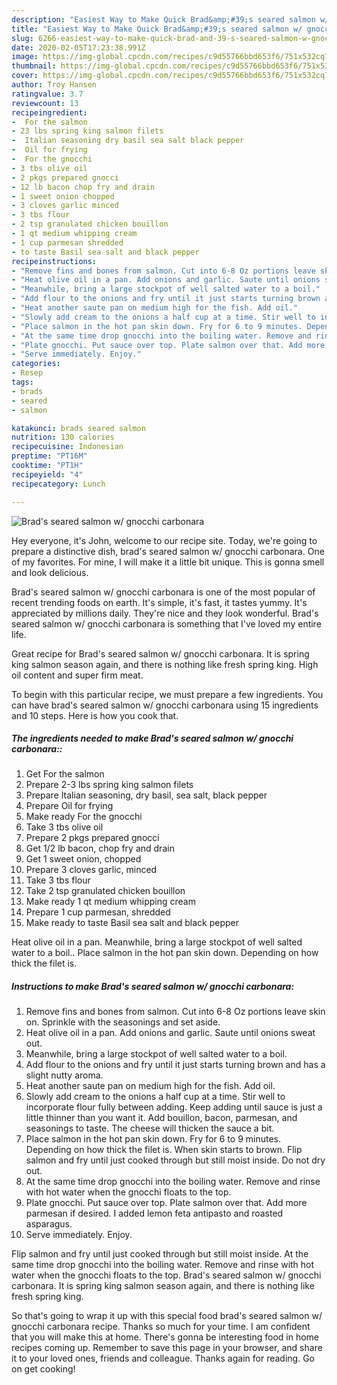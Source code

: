 ```yaml
---
description: "Easiest Way to Make Quick Brad&amp;#39;s seared salmon w/ gnocchi carbonara"
title: "Easiest Way to Make Quick Brad&amp;#39;s seared salmon w/ gnocchi carbonara"
slug: 6266-easiest-way-to-make-quick-brad-and-39-s-seared-salmon-w-gnocchi-carbonara
date: 2020-02-05T17:23:38.991Z
image: https://img-global.cpcdn.com/recipes/c9d55766bbd653f6/751x532cq70/brads-seared-salmon-w-gnocchi-carbonara-recipe-main-photo.jpg
thumbnail: https://img-global.cpcdn.com/recipes/c9d55766bbd653f6/751x532cq70/brads-seared-salmon-w-gnocchi-carbonara-recipe-main-photo.jpg
cover: https://img-global.cpcdn.com/recipes/c9d55766bbd653f6/751x532cq70/brads-seared-salmon-w-gnocchi-carbonara-recipe-main-photo.jpg
author: Troy Hansen
ratingvalue: 3.7
reviewcount: 13
recipeingredient:
-  For the salmon
- 23 lbs spring king salmon filets
-  Italian seasoning dry basil sea salt black pepper
-  Oil for frying
-  For the gnocchi
- 3 tbs olive oil
- 2 pkgs prepared gnocci
- 12 lb bacon chop fry and drain
- 1 sweet onion chopped
- 3 cloves garlic minced
- 3 tbs flour
- 2 tsp granulated chicken bouillon
- 1 qt medium whipping cream
- 1 cup parmesan shredded
- to taste Basil sea salt and black pepper
recipeinstructions:
- "Remove fins and bones from salmon. Cut into 6-8 Oz portions leave skin on. Sprinkle with the seasonings and set aside."
- "Heat olive oil in a pan. Add onions and garlic. Saute until onions sweat out."
- "Meanwhile, bring a large stockpot of well salted water to a boil."
- "Add flour to the onions and fry until it just starts turning brown and has a slight nutty aroma."
- "Heat another saute pan on medium high for the fish. Add oil."
- "Slowly add cream to the onions a half cup at a time. Stir well to incorporate flour fully between adding. Keep adding until sauce is just a little thinner than you want it. Add bouillon, bacon, parmesan, and seasonings to taste. The cheese will thicken the sauce a bit."
- "Place salmon in the hot pan skin down. Fry for 6 to 9 minutes. Depending on how thick the filet is. When skin starts to brown. Flip salmon and fry until just cooked through but still moist inside. Do not dry out."
- "At the same time drop gnocchi into the boiling water. Remove and rinse with hot water when the gnocchi floats to the top."
- "Plate gnocchi. Put sauce over top. Plate salmon over that. Add more parmesan if desired. I added lemon feta antipasto and roasted asparagus."
- "Serve immediately. Enjoy."
categories:
- Resep
tags:
- brads
- seared
- salmon

katakunci: brads seared salmon
nutrition: 130 calories
recipecuisine: Indonesian
preptime: "PT16M"
cooktime: "PT1H"
recipeyield: "4"
recipecategory: Lunch

---
```



![Brad&#39;s seared salmon w/ gnocchi carbonara](https://img-global.cpcdn.com/recipes/c9d55766bbd653f6/751x532cq70/brads-seared-salmon-w-gnocchi-carbonara-recipe-main-photo.jpg)

Hey everyone, it's John, welcome to our recipe site. Today, we're going to prepare a distinctive dish, brad&#39;s seared salmon w/ gnocchi carbonara. One of my favorites. For mine, I will make it a little bit unique. This is gonna smell and look delicious.

Brad&#39;s seared salmon w/ gnocchi carbonara is one of the most popular of recent trending foods on earth. It's simple, it's fast, it tastes yummy. It's appreciated by millions daily. They're nice and they look wonderful. Brad&#39;s seared salmon w/ gnocchi carbonara is something that I've loved my entire life.

Great recipe for Brad&#39;s seared salmon w/ gnocchi carbonara. It is spring king salmon season again, and there is nothing like fresh spring king. High oil content and super firm meat.


To begin with this particular recipe, we must prepare a few ingredients. You can have brad&#39;s seared salmon w/ gnocchi carbonara using 15 ingredients and 10 steps. Here is how you cook that.

##### The ingredients needed to make Brad&#39;s seared salmon w/ gnocchi carbonara::

1. Get  For the salmon
1. Prepare 2-3 lbs spring king salmon filets
1. Prepare  Italian seasoning, dry basil, sea salt, black pepper
1. Prepare  Oil for frying
1. Make ready  For the gnocchi
1. Take 3 tbs olive oil
1. Prepare 2 pkgs prepared gnocci
1. Get 1/2 lb bacon, chop fry and drain
1. Get 1 sweet onion, chopped
1. Prepare 3 cloves garlic, minced
1. Take 3 tbs flour
1. Take 2 tsp granulated chicken bouillon
1. Make ready 1 qt medium whipping cream
1. Prepare 1 cup parmesan, shredded
1. Make ready to taste Basil sea salt and black pepper


Heat olive oil in a pan. Meanwhile, bring a large stockpot of well salted water to a boil.. Place salmon in the hot pan skin down. Depending on how thick the filet is. 

##### Instructions to make Brad&#39;s seared salmon w/ gnocchi carbonara:

1. Remove fins and bones from salmon. Cut into 6-8 Oz portions leave skin on. Sprinkle with the seasonings and set aside.
1. Heat olive oil in a pan. Add onions and garlic. Saute until onions sweat out.
1. Meanwhile, bring a large stockpot of well salted water to a boil.
1. Add flour to the onions and fry until it just starts turning brown and has a slight nutty aroma.
1. Heat another saute pan on medium high for the fish. Add oil.
1. Slowly add cream to the onions a half cup at a time. Stir well to incorporate flour fully between adding. Keep adding until sauce is just a little thinner than you want it. Add bouillon, bacon, parmesan, and seasonings to taste. The cheese will thicken the sauce a bit.
1. Place salmon in the hot pan skin down. Fry for 6 to 9 minutes. Depending on how thick the filet is. When skin starts to brown. Flip salmon and fry until just cooked through but still moist inside. Do not dry out.
1. At the same time drop gnocchi into the boiling water. Remove and rinse with hot water when the gnocchi floats to the top.
1. Plate gnocchi. Put sauce over top. Plate salmon over that. Add more parmesan if desired. I added lemon feta antipasto and roasted asparagus.
1. Serve immediately. Enjoy.


Flip salmon and fry until just cooked through but still moist inside. At the same time drop gnocchi into the boiling water. Remove and rinse with hot water when the gnocchi floats to the top. Brad&#39;s seared salmon w/ gnocchi carbonara. It is spring king salmon season again, and there is nothing like fresh spring king. 

So that's going to wrap it up with this special food brad&#39;s seared salmon w/ gnocchi carbonara recipe. Thanks so much for your time. I am confident that you will make this at home. There's gonna be interesting food in home recipes coming up. Remember to save this page in your browser, and share it to your loved ones, friends and colleague. Thanks again for reading. Go on get cooking!

